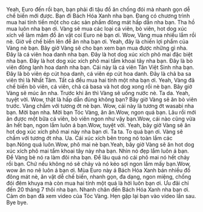 Yeah, Euro đến rồi bạn, bạn phải đi tậu đồ ăn chống đói mà nhanh gọn dễ chế biến mới được. Bạn đi Bách Hóa Xanh nha bạn. Đang có chương trình mua hai tính tiền một cho các sản phẩm đông mát hấp dẫn nha bạn. Tha hồ mua luôn nha bạn ơi. Vàng sẽ mua các loại cá viên, bò viên, hot dog xúc xích về làm mâm đồ ăn vặt coi Euro nè bạn ơi. Wow, Vàng mua nhiều lắm rồi nè. Giờ về chế biến lên để ăn nha bạn ơi. Yeah, đây là chiến lợi phẩm của Vàng nè bạn. Bây giờ Vàng sẽ cho bạn xem bạn mua được những gì nha. Đây là cá viên hoa danh nha bạn. Đây là hot dog xúc xích phô mai đặc biệt nha bạn. Đây là hot dog xúc xích phô mai tẩm khoai tây nha bạn. Đây là bò viên đông lạnh hoa danh nha bạn. Cái này là cá viên Tân Việt Sinh nha bạn. Đây là bò viên ép cút hoa danh, cá viên ép cút hoa danh. Đây là chả ba sa viên thì là Nhất Tâm. Tất cả đều mua hai tính một nha bạn ơi. Yeah, Vàng đã chế biến bò viên, cá viên, chả cá basa và hot dog xong rồi nè bạn. Bây giờ Vàng sẽ múc ăn nha. Trước khi ăn thì Vàng sẽ uống nước nè. Ta da. Yeah, tuyệt vời. Wow, thật là hấp dẫn đúng không bạn? Bây giờ Vàng sẽ ăn bò viên trước. Vàng chấm với tương ớt nè bạn. Wow, cái này là tương ớt wasabi nha bạn. Mời bạn nha. Mời bạn Tóc Vàng, ăn ăn.Wow, ngon quá bạn. Lâu rồi mới ăn được một bữa cá viên, bò viên ngon như vậy bạn.Wow, cái nào cũng vừa ăn hết bạn, ngon lắm luôn á bạn.Wow, tuyệt vời. Yeah, bây giờ Vàng sẽ ăn hot dog xúc xích phô mai này nha bạn ơi. Ta ta. To quá bạn ơi. Vàng sẽ chấm với tương ớt nha. Ua. Cái xúc xích bên trong nó toàn lắm các bạn.Nóng quá luôn.Wow, phô mai nè bạn.Yeah, bây giờ Vàng sẽ ăn hot dog xúc xích phô mai tẩm khoai tây này nha bạn.  Nhìn nó đẹp lắm luôn á bạn. Để Vàng bẻ nó ra làm đôi nha bạn. Để lâu quá nó cái phô mai nó hết chảy rồi bạn. Chứ nếu không nó sẽ chảy và nó kéo sợi ngon lắm mấy bạn.Wow, wow ăn no nê luôn á bạn ơi. Mùa Euro này á Bách Hóa Xanh bán nhiều đồ đông mát nè, ăn vặt dễ chế biến, nhanh gọn, đa dạng, ngon miệng, chống đói đêm khuya mà còn mua hai tính một quá là hời luôn bạn ơi. Ưu đãi chỉ đến 20 tháng 7 thôi nha bạn. Nhanh chân đến Bách Hóa Xanh nha bạn ơi. Cảm ơn bạn đã xem video của Tóc Vàng. Hẹn gặp lại bạn vào video lần sau. Bye bye.